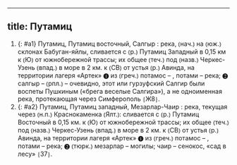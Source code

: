 
---
title: Путамиц
---
1. {: #a1} Путамиц, Путамиц восточный, Салгыр
: река, ⦅нач.⦆ на ⦅юж.⦆ склонах Бабуган-яйлы, сливается с ⦅р.⦆ Путамиц Западный в 0,15 км к ⦅Ю⦆ от южнобережной трассы; их общее ⦅теч.⦆ под ⦅назв.⦆ Черкес-Узень ⦅впад.⦆ в море в 2 км. к ⦅СВ⦆ от устья ⦅р.⦆ Авинда, на территории лагеря «Артек» ❶ из ⦅греч.⦆ потамос – , потами – река; ❷ салгыр – ⦅рпл.⦆ – очевидно, этот или гурзуфский Салгир были воспеты Пушкиным («брега веселые Салгира»), а не одноименная река, протекающая через Симферополь ⦃Ж8⦄.
2. {: #a2} Путамиц, Путамиц западный, Мезарлар-Чаир
: река, текущая через ⦅н.п.⦆ Краснокаменка ⦅Ялт.⦆: сливается с ⦅р.⦆ Путамиц Восточный в 0,15 км. к ⦅Ю⦆ от южнобережной трассы; их общее ⦅теч.⦆ под ⦅назв.⦆ Черкес-Узень ⦅впад.⦆ в море в 2 км. к ⦅СВ⦆ от устья ⦅р.⦆ Авинда, на территории лагеря «Артек» ❶ из ⦅греч.⦆ потамос – , потами – река; ❷ ⦅тюрк.⦆ мезарлар – могилы; чаир – сенокос, «сад в лесу» ⦃З7⦄.
